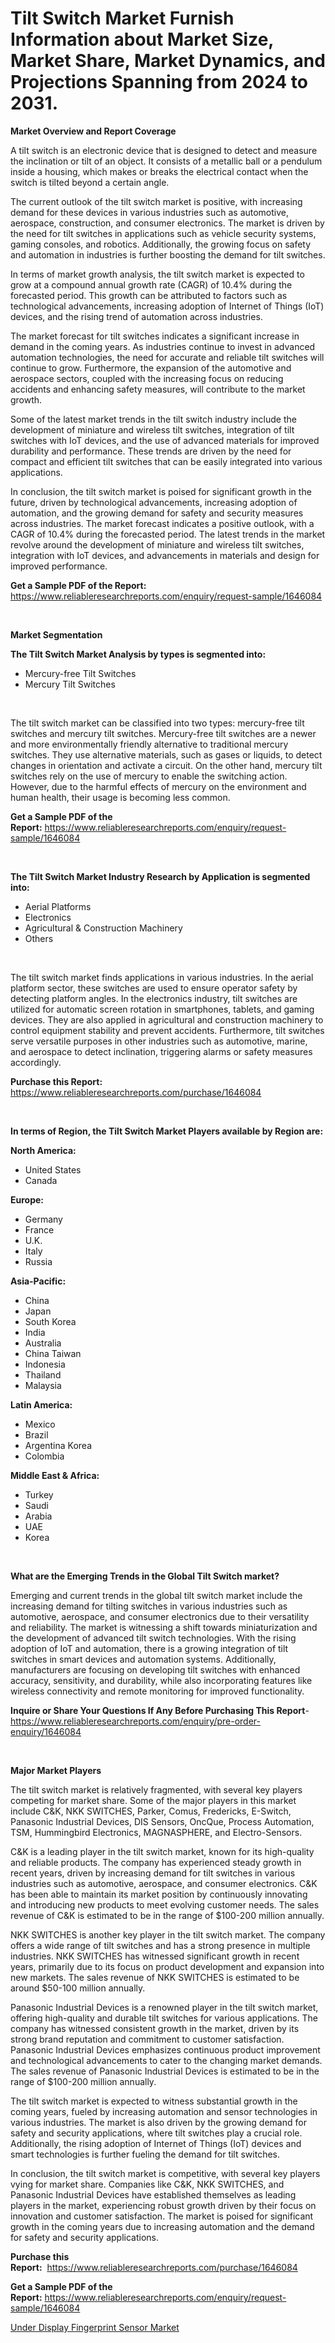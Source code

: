 <p><h1>Tilt Switch Market Furnish Information about Market Size, Market Share, Market Dynamics, and Projections Spanning from 2024 to 2031.</h1></p><p><strong>Market Overview and Report Coverage</strong></p>
<p><p>A tilt switch is an electronic device that is designed to detect and measure the inclination or tilt of an object. It consists of a metallic ball or a pendulum inside a housing, which makes or breaks the electrical contact when the switch is tilted beyond a certain angle.</p><p>The current outlook of the tilt switch market is positive, with increasing demand for these devices in various industries such as automotive, aerospace, construction, and consumer electronics. The market is driven by the need for tilt switches in applications such as vehicle security systems, gaming consoles, and robotics. Additionally, the growing focus on safety and automation in industries is further boosting the demand for tilt switches.</p><p>In terms of market growth analysis, the tilt switch market is expected to grow at a compound annual growth rate (CAGR) of 10.4% during the forecasted period. This growth can be attributed to factors such as technological advancements, increasing adoption of Internet of Things (IoT) devices, and the rising trend of automation across industries.</p><p>The market forecast for tilt switches indicates a significant increase in demand in the coming years. As industries continue to invest in advanced automation technologies, the need for accurate and reliable tilt switches will continue to grow. Furthermore, the expansion of the automotive and aerospace sectors, coupled with the increasing focus on reducing accidents and enhancing safety measures, will contribute to the market growth.</p><p>Some of the latest market trends in the tilt switch industry include the development of miniature and wireless tilt switches, integration of tilt switches with IoT devices, and the use of advanced materials for improved durability and performance. These trends are driven by the need for compact and efficient tilt switches that can be easily integrated into various applications.</p><p>In conclusion, the tilt switch market is poised for significant growth in the future, driven by technological advancements, increasing adoption of automation, and the growing demand for safety and security measures across industries. The market forecast indicates a positive outlook, with a CAGR of 10.4% during the forecasted period. The latest trends in the market revolve around the development of miniature and wireless tilt switches, integration with IoT devices, and advancements in materials and design for improved performance.</p></p>
<p><strong>Get a Sample PDF of the Report:</strong> <a href="https://www.reliableresearchreports.com/enquiry/request-sample/1646084">https://www.reliableresearchreports.com/enquiry/request-sample/1646084</a></p>
<p>&nbsp;</p>
<p><strong>Market Segmentation</strong></p>
<p><strong>The Tilt Switch Market Analysis by types is segmented into:</strong></p>
<p><ul><li>Mercury-free Tilt Switches</li><li>Mercury Tilt Switches</li></ul></p>
<p>&nbsp;</p>
<p><p>The tilt switch market can be classified into two types: mercury-free tilt switches and mercury tilt switches. Mercury-free tilt switches are a newer and more environmentally friendly alternative to traditional mercury switches. They use alternative materials, such as gases or liquids, to detect changes in orientation and activate a circuit. On the other hand, mercury tilt switches rely on the use of mercury to enable the switching action. However, due to the harmful effects of mercury on the environment and human health, their usage is becoming less common.</p></p>
<p><strong>Get a Sample PDF of the Report:</strong>&nbsp;<a href="https://www.reliableresearchreports.com/enquiry/request-sample/1646084">https://www.reliableresearchreports.com/enquiry/request-sample/1646084</a></p>
<p>&nbsp;</p>
<p><strong>The Tilt Switch Market Industry Research by Application is segmented into:</strong></p>
<p><ul><li>Aerial Platforms</li><li>Electronics</li><li>Agricultural & Construction Machinery</li><li>Others</li></ul></p>
<p>&nbsp;</p>
<p><p>The tilt switch market finds applications in various industries. In the aerial platform sector, these switches are used to ensure operator safety by detecting platform angles. In the electronics industry, tilt switches are utilized for automatic screen rotation in smartphones, tablets, and gaming devices. They are also applied in agricultural and construction machinery to control equipment stability and prevent accidents. Furthermore, tilt switches serve versatile purposes in other industries such as automotive, marine, and aerospace to detect inclination, triggering alarms or safety measures accordingly.</p></p>
<p><strong>Purchase this Report:</strong>&nbsp; <a href="https://www.reliableresearchreports.com/purchase/1646084">https://www.reliableresearchreports.com/purchase/1646084</a></p>
<p>&nbsp;</p>
<p><strong>In terms of Region, the Tilt Switch Market Players available by Region are:</strong></p>
<p>
    <p> <strong> North America: </strong>
        <ul>
            <li>United States</li>
            <li>Canada</li>
        </ul>
        </p> 
    <p> <strong> Europe: </strong>
        <ul>
            <li>Germany</li>
            <li>France</li>
            <li>U.K.</li>
            <li>Italy</li>
            <li>Russia</li>
        </ul>
        </p> 
    <p> <strong> Asia-Pacific: </strong>
        <ul>
            <li>China</li>
            <li>Japan</li>
            <li>South Korea</li>
            <li>India</li>
            <li>Australia</li>
            <li>China Taiwan</li>
            <li>Indonesia</li>
            <li>Thailand</li>
            <li>Malaysia</li>
        </ul>
        </p> 
    <p> <strong> Latin America: </strong>
        <ul>
            <li>Mexico</li>
            <li>Brazil</li>
            <li>Argentina Korea</li>
            <li>Colombia</li>
        </ul>
        </p> 
    <p> <strong> Middle East & Africa: </strong>
        <ul>
            <li>Turkey</li>
            <li>Saudi</li>
            <li>Arabia</li>
            <li>UAE</li>
            <li>Korea</li>
        </ul>
    </p>
    </p>
<p>&nbsp;</p>
<p><strong>What are the Emerging Trends in the Global Tilt Switch market?</strong></p>
<p><p>Emerging and current trends in the global tilt switch market include the increasing demand for tilting switches in various industries such as automotive, aerospace, and consumer electronics due to their versatility and reliability. The market is witnessing a shift towards miniaturization and the development of advanced tilt switch technologies. With the rising adoption of IoT and automation, there is a growing integration of tilt switches in smart devices and automation systems. Additionally, manufacturers are focusing on developing tilt switches with enhanced accuracy, sensitivity, and durability, while also incorporating features like wireless connectivity and remote monitoring for improved functionality.</p></p>
<p><strong>Inquire or Share Your Questions If Any Before Purchasing This Report</strong>- <a href="https://www.reliableresearchreports.com/enquiry/pre-order-enquiry/1646084">https://www.reliableresearchreports.com/enquiry/pre-order-enquiry/1646084</a></p>
<p>&nbsp;</p>
<p><strong>Major Market Players</strong></p>
<p><p>The tilt switch market is relatively fragmented, with several key players competing for market share. Some of the major players in this market include C&K, NKK SWITCHES, Parker, Comus, Fredericks, E-Switch, Panasonic Industrial Devices, DIS Sensors, OncQue, Process Automation, TSM, Hummingbird Electronics, MAGNASPHERE, and Electro-Sensors.</p><p>C&K is a leading player in the tilt switch market, known for its high-quality and reliable products. The company has experienced steady growth in recent years, driven by increasing demand for tilt switches in various industries such as automotive, aerospace, and consumer electronics. C&K has been able to maintain its market position by continuously innovating and introducing new products to meet evolving customer needs. The sales revenue of C&K is estimated to be in the range of $100-200 million annually.</p><p>NKK SWITCHES is another key player in the tilt switch market. The company offers a wide range of tilt switches and has a strong presence in multiple industries. NKK SWITCHES has witnessed significant growth in recent years, primarily due to its focus on product development and expansion into new markets. The sales revenue of NKK SWITCHES is estimated to be around $50-100 million annually.</p><p>Panasonic Industrial Devices is a renowned player in the tilt switch market, offering high-quality and durable tilt switches for various applications. The company has witnessed consistent growth in the market, driven by its strong brand reputation and commitment to customer satisfaction. Panasonic Industrial Devices emphasizes continuous product improvement and technological advancements to cater to the changing market demands. The sales revenue of Panasonic Industrial Devices is estimated to be in the range of $100-200 million annually.</p><p>The tilt switch market is expected to witness substantial growth in the coming years, fueled by increasing automation and sensor technologies in various industries. The market is also driven by the growing demand for safety and security applications, where tilt switches play a crucial role. Additionally, the rising adoption of Internet of Things (IoT) devices and smart technologies is further fueling the demand for tilt switches.</p><p>In conclusion, the tilt switch market is competitive, with several key players vying for market share. Companies like C&K, NKK SWITCHES, and Panasonic Industrial Devices have established themselves as leading players in the market, experiencing robust growth driven by their focus on innovation and customer satisfaction. The market is poised for significant growth in the coming years due to increasing automation and the demand for safety and security applications.</p></p>
<p><strong>Purchase this Report:</strong>&nbsp;&nbsp;<a href="https://www.reliableresearchreports.com/purchase/1646084">https://www.reliableresearchreports.com/purchase/1646084</a></p>
<p></p>
<p><strong>Get a Sample PDF of the Report:</strong>&nbsp;<a href="https://www.reliableresearchreports.com/enquiry/request-sample/1646084">https://www.reliableresearchreports.com/enquiry/request-sample/1646084</a></p>
<p><p><a href="https://github.com/JameTravis/Market-Research-Report-List-3/blob/main/under-display-fingerprint-sensor-market.md">Under Display Fingerprint Sensor Market</a></p></p>
